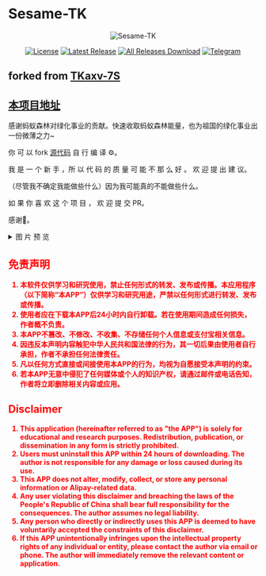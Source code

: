 # Sesame-TK

<center>

![Sesame-TK](https://socialify.git.ci/Fansirsqi/Sesame-TK/image?description=1&font=Source%20Code%20Pro&forks=1&issues=1&logo=https%3A%2F%2Fraw.githubusercontent.com%2FFansirsqi%2FSesame-TK%2Frefs%2Fheads%2Fmain%2Fapp%2Fsrc%2Fmain%2Fassets%2Fweb%2FSesame-TK-logo.svg&name=1&owner=1&pattern=Circuit%20Board&pulls=1&stargazers=1&theme=Auto)


[![License](https://img.shields.io/github/license/Fansirsqi/Sesame-TK?labelColor=fff&label=License&logo=gnuprivacyguard)](https://raw.githubusercontent.com/Fansirsqi/Sesame-TK/refs/heads/main/LICENSE)
[![Latest Release](https://img.shields.io/github/release/Fansirsqi/Sesame-TK?labelColor=fff&label=Releases&logo=gitlfs)](../../releases)
[![All Releases Download](https://img.shields.io/github/downloads/Fansirsqi/Sesame-TK/total?labelColor=fff&label=Downloads&logo=codefresh)](../../releases)
[![Telegram](https://img.shields.io/badge/Sesame--TK-nul?&logo=Telegram&label=Telegram-Channel&labelColor=fff&link=https%3A%2F%2Ft.me%2Ffansirsqi_xposed_sesame)](https://t.me/fansirsqi_xposed_sesame)


</center>


## forked from [TKaxv-7S](https://github.com/TKaxv-7S/Sesame-TK)

##  [本项目地址](https://github.com/Fansirsqi/Sesame-TK)

感谢蚂蚁森林对绿化事业的贡献。快速收取蚂蚁森林能量，也为祖国的绿化事业出一份微薄之力~

你 可 以 fork [源代码](https://github.com/Fansirsqi/Sesame-TK) 自 行 编 译 ⚙️。

我 是 一 个 新 手 ，所 以 代 码 的 质 量 可 能 不 那 么 好 。 欢 迎 提 出 建 议。

（尽管我不确定我能做些什么）因为我可能真的不能做些什么。

如 果 你 喜 欢 这 个 项 目 ， 欢 迎 提 交 PR。

感谢🙏。


<details>

<summary>图 片 预 览</summary>

<div style="display: flex; align-items: flex-start; justify-content: center;">

  <img src="https://pic2.ziyuan.wang/user/fansir/2024/11/Screenshot_2024-11-20-19-40-19-594_fansirsqi.xposed.sesame-edit_66964347f6135.jpg" alt="Screenshot 1" style="max-width: 35%; height: auto; margin-right: 10px;">

  <img src="https://pic2.ziyuan.wang/user/fansir/2024/11/Screenshot_2024-11-20-19-40-36-528_fansirsqi.xposed.sesame_a545f9fee2510.jpg" alt="Screenshot 2" style="max-width: 35%; height: auto;">

</div>

</details>



<strong style="color:red;">

## 免责声明

1. 本软件仅供学习和研究使用，禁止任何形式的转发、发布或传播。本应用程序（以下简称“本APP”）仅供学习和研究用途，严禁以任何形式进行转发、发布或传播。
2. 使用者应在下载本APP后24小时内自行卸载。若在使用期间造成任何损失，作者概不负责。
3. 本APP不篡改、不修改、不收集、不存储任何个人信息或支付宝相关信息。
4. 因违反本声明内容触犯中华人民共和国法律的行为，其一切后果由使用者自行承担，作者不承担任何法律责任。
5. 凡以任何方式直接或间接使用本APP的行为，均视为自愿接受本声明的约束。
6. 若本APP无意中侵犯了任何媒体或个人的知识产权，请通过邮件或电话告知，作者将立即删除相关内容或应用。

## Disclaimer

1. This application (hereinafter referred to as "the APP") is solely for educational and research purposes. Redistribution, publication, or dissemination in any form is strictly prohibited.
2. Users must uninstall this APP within 24 hours of downloading. The author is not responsible for any damage or loss caused during its use.
3. This APP does not alter, modify, collect, or store any personal information or Alipay-related data.
4. Any user violating this disclaimer and breaching the laws of the People's Republic of China shall bear full responsibility for the consequences. The author assumes no legal liability.
5. Any person who directly or indirectly uses this APP is deemed to have voluntarily accepted the constraints of this disclaimer.
6. If this APP unintentionally infringes upon the intellectual property rights of any individual or entity, please contact the author via email or phone. The author will immediately remove the relevant content or application.

</strong>
